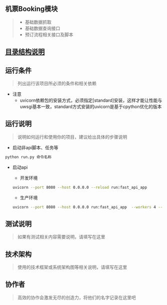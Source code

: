 机票Booking模块
---

> - 基础数据抓取
> - 基础数据查询接口
> - 预订流程相关接口及脚本

## [目录结构说明](docs/directory_structure_description.md)

## 运行条件
> 列出运行该项目所必须的条件和相关依赖  
- 注意
  - uvicorn依赖包的安装方式，必须指定[standard]安装，这样才能让性能与uwsgi基本一致，standard方式安装的uvicorn是基于cpython优化的版本




## 运行说明
> 说明如何运行和使用你的项目，建议给出具体的步骤说明

- 启动非api脚本、任务等

```bash
python run.py 命令名称
```

- 启动api
    - 开发环境
    ```bash
    uvicorn --port 8080 --host 0.0.0.0 --reload run:fast_api_app
    ```
    - 生产环境

    ```bash
    uvicorn --port 8080 --host 0.0.0.0 run:fast_api_app  --workers 4 --loop uvloop --http httptools
    ```


## 测试说明
> 如果有测试相关内容需要说明，请填写在这里  



## 技术架构
> 使用的技术框架或系统架构图等相关说明，请填写在这里  


## 协作者
> 高效的协作会激发无尽的创造力，将他们的名字记录在这里吧
